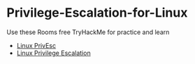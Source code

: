 # Privilege-Escalation-for-Linux

Use these Rooms free TryHackMe for practice and learn
- [Linux PrivEsc](https://tryhackme.com/room/linuxprivesc)
- [Linux Privilege Escalation](https://tryhackme.com/room/linprivesc)
